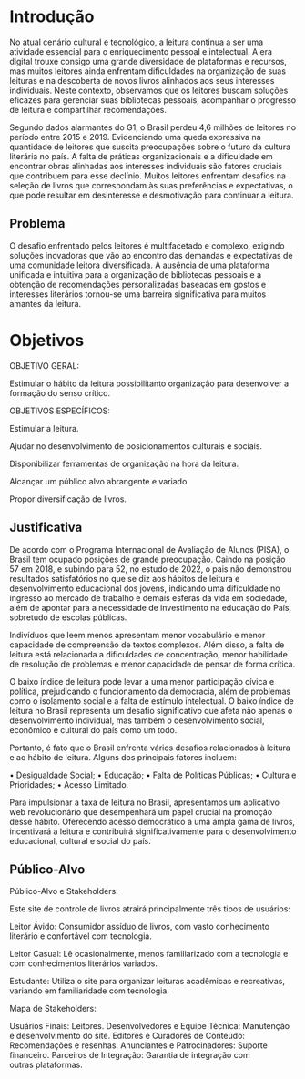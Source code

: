 # Introdução

No atual cenário cultural e tecnológico, a leitura continua a ser uma atividade essencial para o enriquecimento pessoal e intelectual. A era digital trouxe consigo uma grande diversidade de plataformas e recursos, mas muitos leitores ainda enfrentam dificuldades na organização de suas leituras e na descoberta de novos livros alinhados aos seus interesses individuais. Neste contexto, observamos que os leitores buscam soluções eficazes para gerenciar suas bibliotecas pessoais, acompanhar o progresso de leitura e compartilhar recomendações.

Segundo dados alarmantes do G1, o Brasil perdeu 4,6 milhões de leitores no período entre 2015 e 2019. Evidenciando uma queda expressiva na quantidade de leitores que suscita preocupações sobre o futuro da cultura literária no país. A falta de práticas organizacionais e a dificuldade em encontrar obras alinhadas aos interesses individuais são fatores cruciais que contribuem para esse declínio. Muitos leitores enfrentam desafios na seleção de livros que correspondam às suas preferências e expectativas, o que pode resultar em desinteresse e desmotivação para continuar a leitura. 

## Problema

O desafio enfrentado pelos leitores é multifacetado e complexo, exigindo soluções inovadoras que vão ao encontro das demandas e expectativas de uma comunidade leitora diversificada. A ausência de uma plataforma unificada e intuitiva para a organização de bibliotecas pessoais e a obtenção de recomendações personalizadas baseadas em gostos e interesses literários tornou-se uma barreira significativa para muitos amantes da leitura.

#  Objetivos
OBJETIVO GERAL:

Estimular o hábito da leitura possibilitanto organização para desenvolver a formação do senso crítico.

OBJETIVOS ESPECÍFICOS:

Estimular a leitura.

Ajudar no desenvolvimento de posicionamentos culturais e sociais.

Disponibilizar ferramentas de organização na hora da leitura.

Alcançar um público alvo abrangente e variado.
                                                              
Propor diversificação de livros.


## Justificativa

De acordo com o Programa Internacional de Avaliação de Alunos (PISA), o Brasil tem ocupado posições de grande preocupação. Caindo na posição 57 em 2018, e subindo para 52, no estudo de 2022, o pais não demonstrou resultados satisfatórios no que se diz aos hábitos de leitura e desenvolvimento educacional dos jovens, indicando uma dificuldade no ingresso ao mercado de trabalho e demais esferas da vida em sociedade, além de apontar para a necessidade de investimento na educação do País, sobretudo de escolas públicas.

Indivíduos que leem menos apresentam menor vocabulário e menor capacidade de compreensão de textos complexos. Além disso, a falta de leitura está relacionada a dificuldades de concentração, menor habilidade de resolução de problemas e menor capacidade de pensar de forma crítica.

O baixo índice de leitura pode levar a uma menor participação cívica e política, prejudicando o funcionamento da democracia, além de problemas como o isolamento social e a falta de estímulo intelectual. O baixo índice de leitura no Brasil representa um desafio significativo que afeta não apenas o desenvolvimento individual, mas também o desenvolvimento social, econômico e cultural do país como um todo. 

Portanto, é fato que o Brasil enfrenta vários desafios relacionados à leitura e ao hábito de leitura. Alguns dos principais fatores incluem: 

•	Desigualdade Social;
•	Educação;
•	Falta de Políticas Públicas;
•	Cultura e Prioridades;
•	Acesso Limitado.

Para impulsionar a taxa de leitura no Brasil, apresentamos um aplicativo web revolucionário que desempenhará um papel crucial na promoção desse hábito. Oferecendo acesso democrático a uma ampla gama de livros, incentivará a leitura e contribuirá significativamente para o desenvolvimento educacional, cultural e social do país.


## Público-Alvo

Público-Alvo e Stakeholders:

Este site de controle de livros atrairá principalmente três tipos de usuários:

Leitor Ávido: Consumidor assíduo de livros, com vasto conhecimento literário e confortável com tecnologia.

Leitor Casual: Lê ocasionalmente, menos familiarizado com a tecnologia e com conhecimentos literários variados.

Estudante: Utiliza o site para organizar leituras acadêmicas e recreativas, variando em familiaridade com tecnologia.

Mapa de Stakeholders:

Usuários Finais: Leitores.
Desenvolvedores e Equipe Técnica: Manutenção e desenvolvimento do site.
Editores e Curadores de Conteúdo: Recomendações e resenhas.
Anunciantes e Patrocinadores: Suporte financeiro.
Parceiros de Integração: Garantia de integração com outras plataformas.
